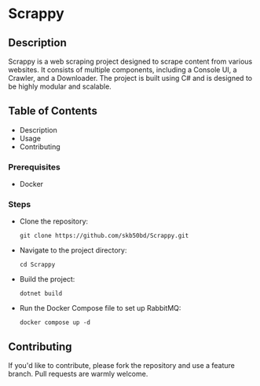 # Scrappy

## Description

Scrappy is a web scraping project designed to scrape content from various websites.
It consists of multiple components, including a Console UI, a Crawler, and a Downloader.
The project is built using C# and is designed to be highly modular and scalable.

## Table of Contents

- Description
- Usage
- Contributing

### Prerequisites

- Docker

### Steps

- Clone the repository:

    ```shell
    git clone https://github.com/skb50bd/Scrappy.git
    ```

- Navigate to the project directory:

    ```shell
    cd Scrappy
    ```

- Build the project:

    ```shell
    dotnet build
    ```

- Run the Docker Compose file to set up RabbitMQ:

    ```shell
    docker compose up -d
    ```

## Contributing

If you'd like to contribute, please fork the repository and use a feature branch. Pull requests are warmly welcome.
